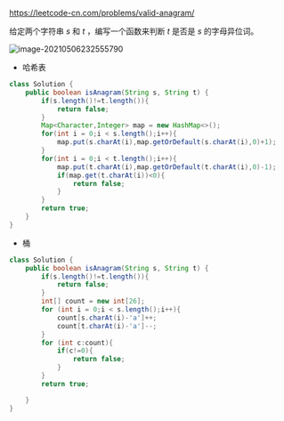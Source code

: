 https://leetcode-cn.com/problems/valid-anagram/

给定两个字符串 *s* 和 *t* ，编写一个函数来判断 *t* 是否是 *s* 的字母异位词。

![image-20210506232555790](D:/Program%20Files/typora/Notebook/source/image-20210506232555790.png)

- 哈希表

```java
class Solution {
    public boolean isAnagram(String s, String t) {
        if(s.length()!=t.length()){
            return false;
        }
        Map<Character,Integer> map = new HashMap<>();
        for(int i = 0;i < s.length();i++){
            map.put(s.charAt(i),map.getOrDefault(s.charAt(i),0)+1);
        }
        for(int i = 0;i < t.length();i++){
            map.put(t.charAt(i),map.getOrDefault(t.charAt(i),0)-1);
            if(map.get(t.charAt(i))<0){
                return false;
            }
        }
        return true;
    }
}
```

- 桶

```java 
class Solution {
    public boolean isAnagram(String s, String t) {
        if(s.length()!=t.length()){
            return false;
        }
        int[] count = new int[26];
        for (int i = 0;i < s.length();i++){
            count[s.charAt(i)-'a']++;
            count[t.charAt(i)-'a']--;
        }
        for (int c:count){
            if(c!=0){
                return false;
            }
        }
        return true;

    }
}
```

